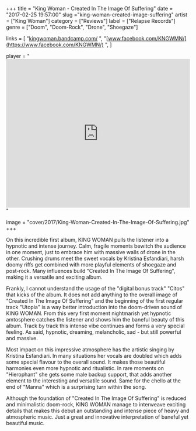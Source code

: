 +++
title = "King Woman - Created In The Image Of Suffering"
date = "2017-02-25 19:57:00"
slug ="king-woman-created-image-suffering"
artist = ["King Woman"]
category = ["Reviews"]
label = ["Relapse Records"]
genre = ["Doom", "Doom-Rock", "Drone", "Shoegaze"]

links = [
    "[kingwoman.bandcamp.com/](https://kingwoman.bandcamp.com/)  ",
    "[www.facebook.com/KNGWMN/](https://www.facebook.com/KNGWMN/)  ",
]

player = "<iframe style='border: 0; width: 100%; height: 406px;' src='https://bandcamp.com/EmbeddedPlayer/album=1762232894/size=large/bgcol=333333/linkcol=ffffff/artwork=none/transparent=true/' ></iframe>"

image = "cover/2017/King-Woman-Created-In-The-Image-Of-Suffering.jpg"
+++

On this incredible first album, KING WOMAN pulls the listener into a hypnotic and intense journey. Calm, fragile moments bewitch the audience in one moment, just to embrace him with massive walls of drone in the other. Crushing drums meet the sweet vocals by Kristina Esfandiari, harsh doomy riffs get combined with more playful elements of shoegaze and post-rock. Many influences build "Created In The Image Of Suffering", making it a versatile and exciting album.

Frankly, I cannot understand the usage of the "digital bonus track" "Citos" that kicks of the album. It does not add anything to the overall image of "Created In The Image Of Suffering" and the beginning of the first regular track "Utopia" is a way better introduction into the doom-driven sound of KING WOMAN. From this very first moment nightmarish yet hypnotic amtosphere catches the listener and shows him the baneful beauty of this album. Track by track this intense vibe continues and forms a very special feeling. As said, hypnotic, dreaming, melancholic, sad - but still powerful and massive.

Most impact on this impressive atmosphere has the artistic singing by Kristina Esfandiari. In many situations her vocals are doubled which adds some special flavour to the overall sound. It makes those beautiful harmonies even more hypnotic and ritualistic. In rare moments on "Hierophant" she gets some male backup support, that adds another element to the interesting and versatile sound. Same for the chello at the end of "Manna" which is a surprising turn within the song.

Although the foundation of "Created In The Image Of Suffering" is reduced and minimalistic doom-rock, KING WOMAN manage to interweave exciting details that makes this debut an outstanding and intense piece of heavy and atmospheric music. Just a great and innovative interpretation of baneful yet beautiful music.

